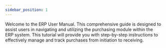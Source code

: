 ```yaml
---
sidebar_position: 1
---
```


<div class="justify-text">
Welcome to the ERP User Manual. This comprehensive guide is designed to assist users in navigating and utilizing the purchasing module within the ERP system. This tutorial will provide you with step-by-step instructions to effectively manage and track purchases from initiation to receiving.
</div>